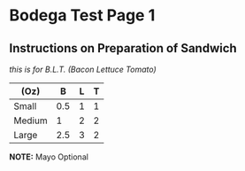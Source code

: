 

# Bodega Test Page 1
## Instructions on Preparation of Sandwich

*this is for B.L.T. (Bacon Lettuce Tomato)*

<table>
  <thead>
    <tr>
      <th>(Oz)</th>
      <th>B</th>
      <th>L</th>
      <th>T</th>
    </tr>
  </thead>
  <tbody>
    <tr>
      <td>Small</td>
      <td>0.5</td>
      <td>1</td>
      <td>1</td>
    </tr>
    <tr>
      <td>Medium</td>
      <td>1</td>
      <td>2</td>
      <td>2</td>
    </tr>
    <tr>
      <td>Large</td>
      <td>2.5</td>
      <td>3</td>
      <td>2</td>
    </tr>
  </tbody>
</table>

**NOTE:** Mayo Optional